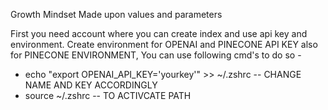 Growth Mindset
Made upon values and parameters

First you need account where you can create index and use api key and environment.
Create environment for OPENAI and PINECONE API KEY
also for PINECONE ENVIRONMENT, You can use following cmd's to do so -
  * echo "export OPENAI_API_KEY='yourkey'" >> ~/.zshrc  -- CHANGE NAME AND KEY ACCORDINGLY
  * source ~/.zshrc  -- TO ACTIVCATE PATH
   

